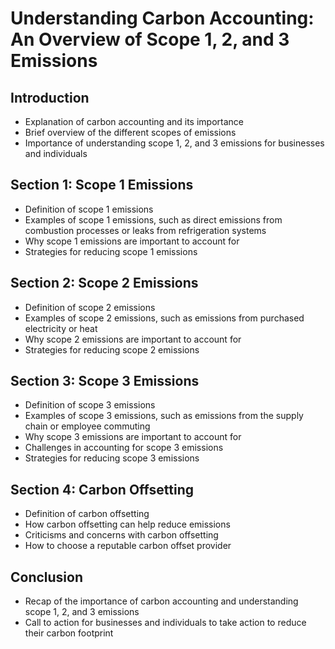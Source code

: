 # Understanding Carbon Accounting: An Overview of Scope 1, 2, and 3 Emissions

## Introduction

- Explanation of carbon accounting and its importance
- Brief overview of the different scopes of emissions
- Importance of understanding scope 1, 2, and 3 emissions for businesses and individuals

## Section 1: Scope 1 Emissions

- Definition of scope 1 emissions
- Examples of scope 1 emissions, such as direct emissions from combustion processes or leaks from refrigeration systems
- Why scope 1 emissions are important to account for
- Strategies for reducing scope 1 emissions

## Section 2: Scope 2 Emissions

- Definition of scope 2 emissions
- Examples of scope 2 emissions, such as emissions from purchased electricity or heat
- Why scope 2 emissions are important to account for
- Strategies for reducing scope 2 emissions

## Section 3: Scope 3 Emissions

- Definition of scope 3 emissions
- Examples of scope 3 emissions, such as emissions from the supply chain or employee commuting
- Why scope 3 emissions are important to account for
- Challenges in accounting for scope 3 emissions
- Strategies for reducing scope 3 emissions

## Section 4: Carbon Offsetting

- Definition of carbon offsetting
- How carbon offsetting can help reduce emissions
- Criticisms and concerns with carbon offsetting
- How to choose a reputable carbon offset provider

## Conclusion

- Recap of the importance of carbon accounting and understanding scope 1, 2, and 3 emissions
- Call to action for businesses and individuals to take action to reduce their carbon footprint
